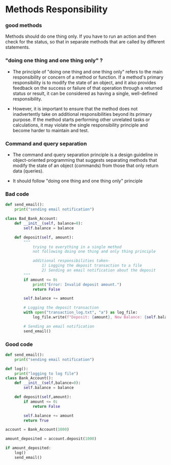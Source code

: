 # Methods Responsibility

### good methods
Methods should do one thing only. If you have to run an action and then
check for the status, so that in separate methods that are called by
different statements.

### "doing one thing and one thing only" ?
* The principle of "doing one thing and one thing only" refers to the main responsibility or concern of a method or function. If a method's primary responsibility is to modify the state of an object, and it also provides feedback on the success or failure of that operation through a returned status or result, it can be considered as having a single, well-defined responsibility.

* However, it is important to ensure that the method does not inadvertently take on additional responsibilities beyond its primary purpose. If the method starts performing other unrelated tasks or calculations, it may violate the single responsibility principle and become harder to maintain and test.

### Command and query separation
* The command and query separation principle is a design guideline in object-oriented programming that suggests separating methods that modify the state of an object (commands) from those that only return data (queries).

* It should follow "doing one thing and one thing only" principle

### Bad code
```python
def send_email():
    print("sending email notification")

class Bad_Bank_Account:
    def __init__(self, balance=0):
        self.balance = balance

    def deposit(self, amount):
        """
            trying to everything in a single method
            not following doing one thing and only thing principle

            additional responsibilities taken-
                1) Logging the deposit transaction to a file
                2) Sending an email notification about the deposit
        """
        if amount <= 0:
            print("Error: Invalid deposit amount.")
            return False

        self.balance += amount

        # Logging the deposit transaction
        with open("transaction_log.txt", "a") as log_file:
            log_file.write(f"Deposit: {amount}, New Balance: {self.balance}\n")

        # Sending an email notification
        send_email()

```

### Good code
```python
def send_email():
    print("sending email notification")

def log():
    print("logging to log file")
class Bank_Account():
    def __init__(self,balance=0):
        self.balance = balance

    def deposit(self,amount):
        if amount <= 0:
            return False

        self.balance += amount
        return True

account = Bank_Account(1000)

amount_deposited = account.deposit(1000)

if amount_deposited:
    log()
    send_email()
```